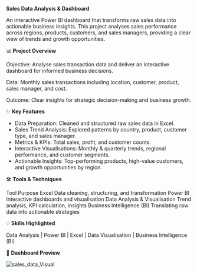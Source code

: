 **Sales Data Analysis & Dashboard**

An interactive Power BI dashboard that transforms raw sales data into actionable business insights. This project analyses sales performance across regions, products, customers, and sales managers, providing a clear view of trends and growth opportunities.

📊 **Project Overview**

Objective: Analyse sales transaction data and deliver an interactive dashboard for informed business decisions.

Data: Monthly sales transactions including location, customer, product, sales manager, and cost.

Outcome: Clear insights for strategic decision-making and business growth.


✨ **Key Features**

-  Data Preparation: Cleaned and structured raw sales data in Excel.
-  Sales Trend Analysis: Explored patterns by country, product, customer type, and sales manager.
-  Metrics & KPIs: Total sales, profit, and customer counts.
-  Interactive Visualisations: Monthly & quarterly trends, regional performance, and customer segments.
-  Actionable Insights: Top-performing products, high-value customers, and growth opportunities by region.

🛠 **Tools & Techniques**

Tool	Purpose
Excel	Data cleaning, structuring, and transformation
Power BI	Interactive dashboards and visualisation
Data Analysis & Visualisation	Trend analysis, KPI calculation, insights
Business Intelligence (BI)	Translating raw data into actionable strategies

💡 **Skills Highlighted**

Data Analysis | Power BI | Excel | Data Visualisation | Business Intelligence (BI)

👀 **Dashboard Preview**

![sales_data_Visual](https://github.com/user-attachments/assets/164ac0b6-e918-4c3c-b7ed-7b577d40e2fe)

